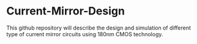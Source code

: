# Current-Mirror-Design
This github repository will describe the design and simulation of different type of current mirror circuits using 180nm CMOS technology.
